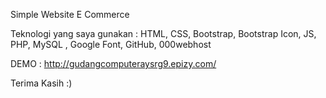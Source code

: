 Simple Website E Commerce

Teknologi yang saya gunakan : HTML, CSS, Bootstrap, Bootstrap Icon, JS, PHP, MySQL , Google Font, GitHub, 000webhost

DEMO : http://gudangcomputeraysrg9.epizy.com/

Terima Kasih :)

